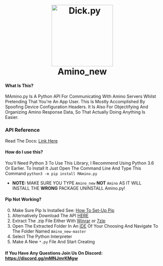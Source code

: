 [//]: # (**README Improved By ODYSS3EUS**)
[//]: # (Never Underestimate Presentation)

<h1 align="center">
  <br>
  <a href="https://github.com/aminobot22/MAmino.py"><img src="https://i.imgur.com/LLzB0nxt.png?size=512" alt="Dick.py" width="200"></a>
  <br>
  Amino_new
  <br>
</h1>


#### What Is This?
MAmino.py Is A Python API For Communicating With Amino Servers Whilst Pretending That You're An App User. This Is Mostly Accomplished By Spoofing Device Configuration Headers. It Is Also For Objectifying And Organizing Amino Response Data, So That Actually Doing Anything Is Easier.

### API Reference
Read The Docs: [Link Here](https://aminopy.readthedocs.io/en/latest/)

#### How do I use this?
You'll Need Python 3 To Use This Library, I Recommend Using Python 3.6 Or Earlier.
To Install It Just Open The Command Line And Type This Command `python3 -m pip install MAmino.py`
- **NOTE:** MAKE SURE YOU TYPE `Amino_new` **NOT** `Amino` AS IT WILL INSTALL THE **WRONG** PACKAGE UNINSTALL Amino.py!

#### Pip Not Working?
0. Make Sure Pip Is Installed See: [How To Set-Up Pip](https://nitratine.net/blog/post/how-to-setup-pythons-pip/) 
1. Alternatively Download The API [HERE](https://github.com/Slimakoi/Amino.py/archive/refs/heads/master.zip)
2. Extract The .zip File Either With [Winrar](https://www.win-rar.com/download.html?&L=0) or [7zip](https://www.7-zip.org/download.html)
3. Open The Extracted Folder In An [IDE](https://visualstudio.microsoft.com/downloads/) Of Your Choosing
And Navigate To The Folder Named `Amino_new-master`
4. Select The Python Interpreter
5. Make A New `*.py` File And Start Creating 

[//]: # (*Verbose Instructions For Those Who Want To Start Programming But Don't Know How.)

#### If You Have Any Questions Join Us On Discord: https://discord.gg/mMNJmrKMgw